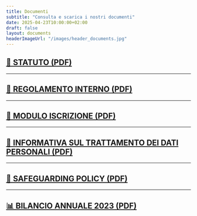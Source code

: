 ```yaml
---
title: Documenti
subtitle: "Consulta e scarica i nostri documenti"
date: 2025-04-23T10:00:00+02:00
draft: false
layout: documents
headerImageUrl: "/images/header_documents.jpg"
---
```


## [📘 STATUTO (PDF)](https://drive.google.com/file/d/1BA9wfiCDgNVFWOGvk_vOfVo62lqJmszV/view?usp=drive_link)

---

## [📄 REGOLAMENTO INTERNO (PDF)](https://drive.google.com/file/d/1AbbPfDozJZsYORotCZJvlJNxt9Wu3a9M/view?usp=drive_link)

 ---

## [📝 MODULO ISCRIZIONE (PDF)](https://drive.google.com/file/d/1H9GAkrWjSlcK8vtWjUMWcfJ2H9ijP5Km/view?usp=sharing)

---

## [📝 INFORMATIVA SUL TRATTAMENTO DEI DATI PERSONALI (PDF)](https://drive.google.com/file/d/1GWNTb9RRR3z3JqXzp1i88707AaVnCTJN/view?usp=sharing)

---

## [📄 SAFEGUARDING POLICY (PDF)](https://drive.google.com/file/d/1-8hH1SPCRm16Tg-a4LIgxXPvyT0IWQdw/view?usp=drive_link)

---

## [📊 BILANCIO ANNUALE 2023 (PDF)](https://drive.google.com/file/d/1UchaQOag-Dxh0mxgU_HaR4MKGEin47kD/view?usp=sharing)